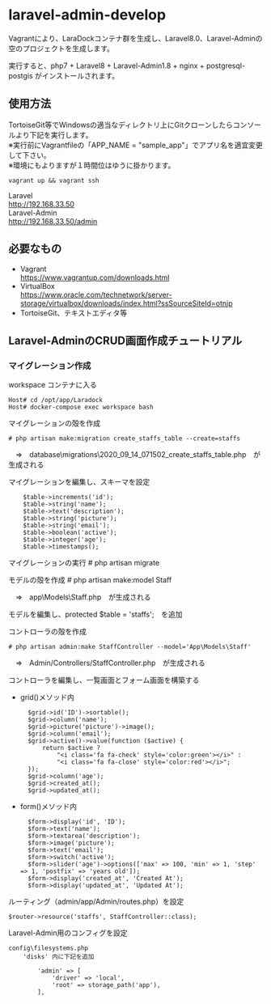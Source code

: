 # laravel-admin-develop  
Vagrantにより、LaraDockコンテナ群を生成し、Laravel8.0、Laravel-Adminの空のプロジェクトを生成します。  
  
実行すると、php7 + Laravel8 + Laravel-Admin1.8 + nginx + postgresql-postgis がインストールされます。


## 使用方法
TortoiseGit等でWindowsの適当なディレクトリ上にGitクローンしたらコンソールより下記を実行します。  
※実行前にVagrantfileの「APP_NAME = "sample_app"」でアプリ名を適宜変更して下さい。  
※環境にもよりますが１時間位はゆうに掛かります。  
```
vagrant up && vagrant ssh
```
Laravel  
http://192.168.33.50  
Laravel-Admin  
http://192.168.33.50/admin  

## 必要なもの
* Vagrant  
https://www.vagrantup.com/downloads.html
* VirtualBox  
https://www.oracle.com/technetwork/server-storage/virtualbox/downloads/index.html?ssSourceSiteId=otnjp
* TortoiseGit、テキストエディタ等

## Laravel-AdminのCRUD画面作成チュートリアル
### マイグレーション作成
workspace コンテナに入る
  
	Host# cd /opt/app/Laradock
	Host# docker-compose exec workspace bash
	
マイグレーションの殻を作成

    # php artisan make:migration create_staffs_table --create=staffs
    
　⇒　database\migrations\2020_09_14_071502_create_staffs_table.php　が生成される

マイグレーションを編集し、スキーマを設定

```
	$table->increments('id');
	$table->string('name');
	$table->text('description');
	$table->string('picture');
	$table->string('email');
	$table->boolean('active');
	$table->integer('age');
	$table->timestamps();

```
マイグレーションの実行
	# php artisan migrate

モデルの殻を作成
	# php artisan make:model Staff

　⇒　app\Models\Staff.php　が生成される

モデルを編集し、protected $table = 'staffs';　を追加

コントローラの殻を作成

    # php artisan admin:make StaffController --model='App\Models\Staff'

　⇒　Admin/Controllers/StaffController.php　が生成される

コントローラを編集し、一覧画面とフォーム画面を構築する

* grid()メソッド内

	    $grid->id('ID')->sortable();
	    $grid->column('name');
	    $grid->picture('picture')->image();
	    $grid->column('email');
	    $grid->active()->value(function ($active) {
	        return $active ?
	            "<i class='fa fa-check' style='color:green'></i>" :
	            "<i class='fa fa-close' style='color:red'></i>";
	    });
	    $grid->column('age');
	    $grid->created_at();
	    $grid->updated_at();

* form()メソッド内

        $form->display('id', 'ID');
        $form->text('name');
        $form->textarea('description');
        $form->image('picture');
        $form->text('email');
        $form->switch('active');
        $form->slider('age')->options(['max' => 100, 'min' => 1, 'step' => 1, 'postfix' => 'years old']);
        $form->display('created_at', 'Created At');
        $form->display('updated_at', 'Updated At');

ルーティング（admin/app/Admin/routes.php）を設定

    $router->resource('staffs', StaffController::class);

Laravel-Admin用のコンフィグを設定

	config\filesystems.php
	    'disks' 内に下記を追加
	
	        'admin' => [
	            'driver' => 'local',
	            'root' => storage_path('app'),
	        ],
  
  
